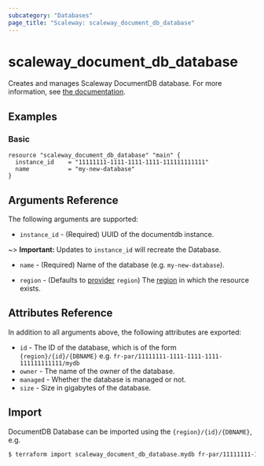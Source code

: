 ```yaml
---
subcategory: "Databases"
page_title: "Scaleway: scaleway_document_db_database"
---
```


# scaleway_document_db_database

Creates and manages Scaleway DocumentDB database.
For more information, see [the documentation](https://developers.scaleway.com/en/products/rdb/api).

## Examples

### Basic

```hcl
resource "scaleway_document_db_database" "main" {
  instance_id    = "11111111-1111-1111-1111-111111111111"
  name           = "my-new-database"
}
```

## Arguments Reference

The following arguments are supported:

- `instance_id` - (Required) UUID of the documentdb instance.

~> **Important:** Updates to `instance_id` will recreate the Database.

- `name` - (Required) Name of the database (e.g. `my-new-database`).

- `region` - (Defaults to [provider](../index.md#region) `region`) The [region](../guides/regions_and_zones.md#regions) in which the resource exists.

## Attributes Reference

In addition to all arguments above, the following attributes are exported:

- `id` - The ID of the database, which is of the form `{region}/{id}/{DBNAME}` e.g. `fr-par/11111111-1111-1111-1111-111111111111/mydb`
- `owner` - The name of the owner of the database.
- `managed` - Whether the database is managed or not.
- `size` - Size in gigabytes of the database.

## Import

DocumentDB Database can be imported using the `{region}/{id}/{DBNAME}`, e.g.

```bash
$ terraform import scaleway_document_db_database.mydb fr-par/11111111-1111-1111-1111-111111111111/mydb
```
